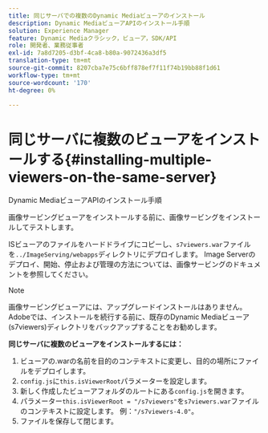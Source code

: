 ```yaml
---
title: 同じサーバでの複数のDynamic Mediaビューアのインストール
description: Dynamic MediaビューアAPIのインストール手順
solution: Experience Manager
feature: Dynamic Mediaクラシック，ビューア，SDK/API
role: 開発者、業務従事者
exl-id: 7a8d7205-d3bf-4ca8-b80a-9072436a3df5
translation-type: tm+mt
source-git-commit: 8207cba7e75c6bff878ef7f11f74b19bb88f1d61
workflow-type: tm+mt
source-wordcount: '170'
ht-degree: 0%

---
```


# 同じサーバに複数のビューアをインストールする{#installing-multiple-viewers-on-the-same-server}

<!-- Updated April 06, 2021 from https://wiki.corp.adobe.com/pages/viewpage.action?spaceKey=scene7qa&title=s7Viewers%2C+S7SDK%2C+S7OnDemand+Release+Notes - Contact is Sasha -->

Dynamic MediaビューアAPIのインストール手順

画像サービングビューアをインストールする前に、画像サービングをインストールしてテストします。

ISビューアのファイルをハードドライブにコピーし、`s7viewers.war`ファイルを`../ImageServing/webapps`ディレクトリにデプロイします。 Image Serverのデプロイ、開始、停止および管理の方法については、画像サービングのドキュメントを参照してください。

>[!NOTE]
>
>画像サービングビューアには、アップグレードインストールはありません。 Adobeでは、インストールを続行する前に、既存のDynamic Mediaビューア(s7viewers)ディレクトリをバックアップすることをお勧めします。

**同じサーバに複数のビューアをインストールするには：**

1. ビューアの.warの名前を目的のコンテキストに変更し、目的の場所にファイルをデプロイします。
1. `config.js`に`this.isViewerRoot`パラメーターを設定します。
1. 新しく作成したビューアフォルダのルートにある`config.js`を開きます。
1. パラメーター`this.isViewerRoot = "/s7viewers"`を`s7viewers.war`ファイルのコンテキストに設定します。 例：`"/s7viewers-4.0"`。
1. ファイルを保存して閉じます。

